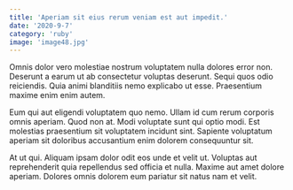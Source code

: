 ```yaml
---
title: 'Aperiam sit eius rerum veniam est aut impedit.'
date: '2020-9-7'
category: 'ruby'
image: 'image48.jpg'
---
```


Omnis dolor vero molestiae nostrum voluptatem nulla dolores error non. Deserunt a earum ut ab consectetur voluptas deserunt. Sequi quos odio reiciendis. Quia animi blanditiis nemo explicabo ut esse. Praesentium maxime enim enim autem.
 Eum qui aut eligendi voluptatem quo nemo. Ullam id cum rerum corporis omnis aperiam. Quod non at. Modi voluptate sunt qui optio modi. Est molestias praesentium sit voluptatem incidunt sint. Sapiente voluptatum aperiam sit doloribus accusantium enim dolorem consequuntur sit.
 At ut qui. Aliquam ipsam dolor odit eos unde et velit ut. Voluptas aut reprehenderit quia repellendus sed officia et nulla. Maxime aut amet dolore aperiam. Dolores omnis dolorem eum pariatur sit natus nam et velit.
